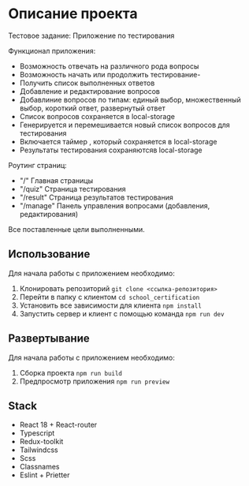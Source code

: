 # Описание проекта

Тестовое задание: Приложение по тестирования

Функционал приложения:

-   Возможность отвечать на различного рода вопросы
-   Возможность начать или продолжить тестирование-
-   Получить список выполненных ответов
-   Добавление и редактирование вопросов
-   Добавлиние вопросов по типам: единый выбор, множественный выбор, короткий ответ, развернутый ответ
-   Список вопросов сохраняется в local-storage
-   Генерируется и перемешивается новый список вопросов для тестирования
-   Включается таймер , который сохраняется в local-storage
-   Результаты тестирования сохраняютсяв local-storage

Роутинг страниц:

-   "/" Главная страницы
-   "/quiz" Страница тестирования
-   "/result" Страница результатов тестирования
-   "/manage" Панель управления вопросами (добавления, редактирования)

Все поставленные цели выполненными.

## Использование

Для начала работы с приложением необходимо:

1. Клонировать репозиторий `git clone <ссылка-репозитория>`
2. Перейти в папку с клиентом `cd school_certification`
3. Установить все зависимости для клиента `npm install`
4. Запустить сервер и клиент с помощью команда `npm run dev`

## Развертывание

Для начала работы с приложением необходимо:

1. Сборка проекта `npm run build`
2. Предпросмотр приложения `npm run preview`

## Stack

-   React 18 + React-router
-   Typescript
-   Redux-toolkit
-   Tailwindcss
-   Scss
-   Classnames
-   Eslint + Prietter
